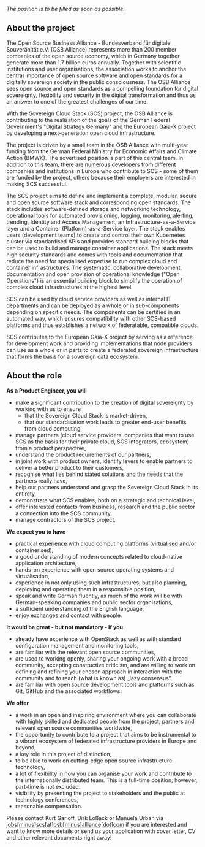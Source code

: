*The position is to be filled as soon as possible.*

## About the project

The Open Source Business Alliance - Bundesverband für digitale Souveränität e.V. (OSB Alliance) represents more than 200 member companies of the open source economy, which in Germany together generate more than 1.7 billion euros annually. Together with scientific institutions and user organisations, the association works to anchor the central importance of open source software and open standards for a digitally sovereign society in the public consciousness. The OSB Alliance sees open source and open standards as a compelling foundation for digital sovereignty, flexibility and security in the digital transformation and thus as an answer to one of the greatest challenges of our time.

With the Sovereign Cloud Stack (SCS) project, the OSB Alliance is contributing to the realisation of the goals of the German Federal Government's "Digital Strategy Germany" and the European Gaia-X project by developing a next-generation open cloud infrastructure.

The project is driven by a small team in the OSB Alliance with multi-year funding from the German Federal Ministry for Economic Affairs and Climate Action (BMWK). The advertised position is part of this central team. In addition to this team, there are numerous developers from different companies and institutions in Europe who contribute to SCS - some of them are funded by the project, others because their employers are interested in making SCS successful.

The SCS project aims to define and implement a complete, modular, secure and open source software stack and corresponding open standards. The stack includes software-defined storage and networking technology, operational tools for automated provisioning, logging, monitoring, alerting, trending, Identity and Access Management, an Infrastructure-as-a-Service layer and a Container (Platform)-as-a-Service layer. The stack enables users (development teams) to create and control their own Kubernetes cluster via standardised APIs and provides standard building blocks that can be used to build and manage container applications. The stack meets high security standards and comes with tools and documentation that reduce the need for specialised expertise to run complex cloud and container infrastructures. The systematic, collaborative development, documentation and open provision of operational knowledge ("Open Operations") is an essential building block to simplify the operation of complex cloud infrastructures at the highest level.

SCS can be used by cloud service providers as well as internal IT departments and can be deployed as a whole or in sub-components depending on specific needs. The components can be certified in an automated way, which ensures compatibility with other SCS-based platforms and thus establishes a network of federatable, compatible clouds. 

SCS contributes to the European Gaia-X project by serving as a reference for development work and providing implementations that node providers can use as a whole or in parts to create a federated sovereign infrastructure that forms the basis for a sovereign data ecosystem.

## About the role

**As a Product Engineer, you will**

* make a significant contribution to the creation of digital sovereignty by working with us to ensure
    - that the Sovereign Cloud Stack is market-driven,
    - that our standardisation work leads to greater end-user benefits from cloud computing,
* manage partners (cloud service providers, companies that want to use SCS as the basis for their private cloud, SCS integrators, ecosystem) from a product perspective,
* understand the product requirements of our partners,  
* in joint work with product owners, identify levers to enable partners to deliver a better product to their customers,
* recognise what lies behind stated solutions and the needs that the partners really have,
* help our partners understand and grasp the Sovereign Cloud Stack in its entirety,
* demonstrate what SCS enables, both on a strategic and technical level,
* offer interested contacts from business, research and the public sector a connection into the SCS community,
* manage contractors of the SCS project.

**We expect you to have**

* practical experience with cloud computing platforms (virtualised and/or containerised),
* a good understanding of modern concepts related to cloud-native application architecture,
* hands-on experience with open source operating systems and virtualisation,
* experience in not only using such infrastructures, but also planning, deploying and operating them in a responsible position,
* speak and write German fluently, as much of the work will be with German-speaking companies and public sector organisations, 
* a sufficient understanding of the English language,
* enjoy exchanges and contact with people. 

**It would be great - but not mandatory - if you**

* already have experience with OpenStack as well as with standard configuration management and monitoring tools,
* are familiar with the relevant open source communities,
* are used to working openly, sharing your ongoing work with a broad community, accepting constructive criticism, and are willing to work on defining and refining your chosen approach in interaction with the community and to reach (what is known as) „lazy consensus“,
* are familiar with open source development tools and platforms such as Git, GitHub and the associated workflows.

**We offer**

* a work in an open and inspiring environment where you can collaborate with highly skilled and dedicated people from the project, partners and relevant open source communities worldwide,
* the opportunity to contribute to a project that aims to be instrumental to a vibrant ecosystem of federated infrastructure providers in Europe and beyond,
* a key role in this project of distinction,
* to be able to work on cutting-edge open source infrastructure technology,
* a lot of flexibility in how you can organise your work and contribute to the internationally distributed team. This is a full-time position; however, part-time is not excluded.
* visibility by presenting the project to stakeholders and the public at technology conferences,
* reasonable compensation.

Please contact Kurt Garloff, Dirk Loßack or Manuela Urban via
[jobs[minus]scs[at]osb[minus]alliance[dot]com](mailto:jobs-scs@osb-alliance.com) if you are interested and want to know more details or send us your application with cover letter, CV and other relevant documents right away!
